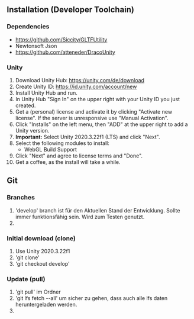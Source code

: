 ## Installation (Developer Toolchain)

### Dependencies
- https://github.com/Siccity/GLTFUtility
- Newtonsoft Json
- https://github.com/atteneder/DracoUnity


### Unity

1. Download Unity Hub: https://unity.com/de/download
2. Create Unity ID: https://id.unity.com/account/new
3. Install Unity Hub and run.
4. In Unity Hub "Sign In" on the upper right with your Unity ID you just created.
5. Get a (personal) license and activate it by clicking "Activate new license". If the server is unresponsive use "Manual Activation".
6. Click "Installs" on the left menu, then "ADD" at the upper right to add a Unity version.
7. <b>Important:</b> Select Unity 2020.3.22f1 (LTS) and click "Next".
8. Select the following modules to install:
   - WebGL Build Support
9. Click "Next" and agree to license terms and "Done".
10. Get a coffee, as the install will take a while.

## Git 

### Branches

1. 'develop' branch ist für den Aktuellen Stand der Entwicklung. Sollte immer funktionsfähig sein. Wird zum Testen genutzt.
2. 


### Initial download (clone)

1. Use Unity 2020.3.22f1
2. 'git clone'
3. 'git checkout develop'

### Update (pull)
1. 'git pull' im Ordner
2. 'git lfs fetch --all' um sicher zu gehen, dass auch alle lfs daten heruntergeladen werden.
3. 
